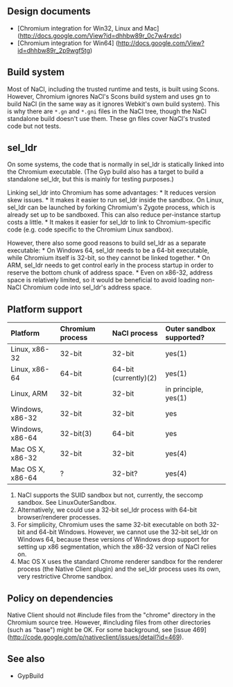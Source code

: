 ## Design documents

*   [Chromium integration for Win32, Linux and Mac]
    (http://docs.google.com/View?id=dhhbw89r_0c7w4rxdc)
*   [Chromium integration for Win64]
    (http://docs.google.com/View?id=dhhbw89r_2p9wgf5tg)

## Build system

Most of NaCl, including the trusted runtime and tests, is built using Scons.
However, Chromium ignores NaCl's Scons build system and uses gn to build NaCl
(in the same way as it ignores Webkit's own build system). This is why there are
`*.gn` and `*.gni` files in the NaCl tree, though the NaCl standalone build
doesn't use them. These gn files cover NaCl's trusted code but not tests.

## sel\_ldr

On some systems, the code that is normally in sel\_ldr is statically linked into
the Chromium executable. (The Gyp build also has a target to build a standalone
sel\_ldr, but this is mainly for testing purposes.)

Linking sel\_ldr into Chromium has some advantages: * It reduces version skew
issues. * It makes it easier to run sel\_ldr inside the sandbox. On Linux,
sel\_ldr can be launched by forking Chromium's Zygote process, which is already
set up to be sandboxed. This can also reduce per-instance startup costs a
little. * It makes it easier for sel\_ldr to link to Chromium-specific code
(e.g. code specific to the Chromium Linux sandbox).

However, there also some good reasons to build sel\_ldr as a separate
executable: * On Windows 64, sel\_ldr needs to be a 64-bit executable, while
Chromium itself is 32-bit, so they cannot be linked together. * On ARM, sel\_ldr
needs to get control early in the process startup in order to reserve the bottom
chunk of address space. * Even on x86-32, address space is relatively limited,
so it would be beneficial to avoid loading non-NaCl Chromium code into
sel\_ldr's address space.

## Platform support

**Platform**     | **Chromium process** | **NaCl process**      | **Outer sandbox supported?**
:--------------- | :------------------- | :-------------------- | :---------------------------
Linux, x86-32    | 32-bit               | 32-bit                | yes(1)
Linux, x86-64    | 64-bit               | 64-bit (currently)(2) | yes(1)
Linux, ARM       | 32-bit               | 32-bit                | in principle, yes(1)
Windows, x86-32  | 32-bit               | 32-bit                | yes
Windows, x86-64  | 32-bit(3)            | 64-bit                | yes
Mac OS X, x86-32 | 32-bit               | 32-bit                | yes(4)
Mac OS X, x86-64 | ?                    | 32-bit?               | yes(4)

1.  NaCl supports the SUID sandbox but not, currently, the seccomp sandbox. See
    LinuxOuterSandbox.
2.  Alternatively, we could use a 32-bit sel\_ldr process with 64-bit
    browser/renderer processes.
3.  For simplicity, Chromium uses the same 32-bit executable on both 32-bit and
    64-bit Windows. However, we cannot use the 32-bit sel\_ldr on Windows 64,
    because these versions of Windows drop support for setting up x86
    segmentation, which the x86-32 version of NaCl relies on.
4.  Mac OS X uses the standard Chrome renderer sandbox for the renderer process
    (the Native Client plugin) and the sel\_ldr process uses its own, very
    restrictive Chrome sandbox.

## Policy on dependencies

Native Client should not #include files from the "chrome" directory in the
Chromium source tree. However, #including files from other directories (such as
"base") might be OK. For some background, see [issue 469]
(http://code.google.com/p/nativeclient/issues/detail?id=469).

## See also

*   GypBuild
